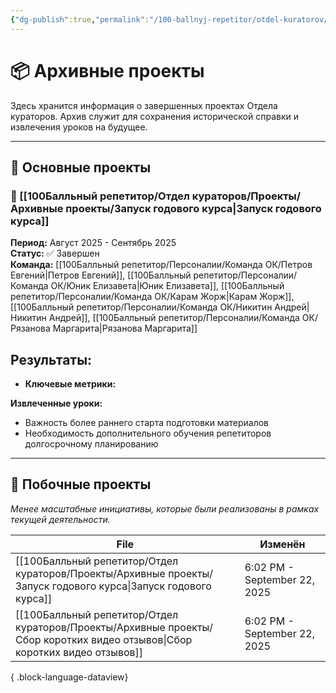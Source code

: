```yaml
---
{"dg-publish":true,"permalink":"/100-ballnyj-repetitor/otdel-kuratorov/proekty/arhivnye-proekty/arhivnye-proekty/","tags":["#readme"]}
---
```


# 📦 Архивные проекты

Здесь хранится информация о завершенных проектах Отдела кураторов. Архив служит для сохранения исторической справки и извлечения уроков на будущее.

---
## 🎯 Основные проекты

### 🚀 [[100Балльный репетитор/Отдел кураторов/Проекты/Архивные проекты/Запуск годового курса\|Запуск годового курса]]
**Период:** Август 2025 - Сентябрь 2025  
**Статус:** ✅ Завершен  
**Команда:** [[100Балльный репетитор/Персоналии/Команда ОК/Петров Евгений\|Петров Евгений]], [[100Балльный репетитор/Персоналии/Команда ОК/Юник Елизавета\|Юник Елизавета]], [[100Балльный репетитор/Персоналии/Команда ОК/Карам Жорж\|Карам Жорж]], [[100Балльный репетитор/Персоналии/Команда ОК/Никитин Андрей\|Никитин Андрей]], [[100Балльный репетитор/Персоналии/Команда ОК/Рязанова Маргарита\|Рязанова Маргарита]]

**Результаты:**
- 
- **Ключевые метрики:** 

**Извлеченные уроки:**
- Важность более раннего старта подготовки материалов
- Необходимость дополнительного обучения репетиторов долгосрочному планированию

---

## 🔧 Побочные проекты

*Менее масштабные инициативы, которые были реализованы в рамках текущей деятельности.*

| File                                                                                                                           | Изменён                      |
| ------------------------------------------------------------------------------------------------------------------------------ | ---------------------------- |
| [[100Балльный репетитор/Отдел кураторов/Проекты/Архивные проекты/Запуск годового курса\|Запуск годового курса]]             | 6:02 PM - September 22, 2025 |
| [[100Балльный репетитор/Отдел кураторов/Проекты/Архивные проекты/Сбор коротких видео отзывов\|Сбор коротких видео отзывов]] | 6:02 PM - September 22, 2025 |

{ .block-language-dataview}
